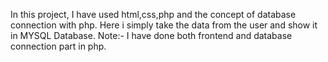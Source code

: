 In this project, I have used html,css,php and the concept of database connection with php. Here i simply take the data from the user and show it in MYSQL Database.
Note:- I have done both frontend and database connection part in php.
